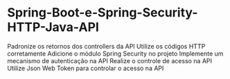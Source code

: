 # Spring-Boot-e-Spring-Security-HTTP-Java-API
Padronize os retornos dos controllers da API Utilize os códigos HTTP corretamente Adicione o módulo Spring Security no projeto Implemente um mecanismo de autenticação na API Realize o controle de acesso na API Utilize Json Web Token para controlar o acesso na API
